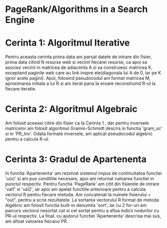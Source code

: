 # PageRank/Algorithms in a Search Engine


# Cerinta 1: Algoritmul Iterative

Pentru aceasta cerinta prima data am parsat datele de intrare din fisier,
prima data citind N resurse web si vecinii fiecarei resurse, ca apoi sa
asociez vecinii in matricea de adiacenta A si sa construiesc matricea K,
exceptand paginile web care au link inspre ele(diagonala lui A de 0, iar pe K
ignor acele pagini). Apoi, folosind pseudocodul am format matricea M,
aproximarea initiala a lui R si am iterat pana la eroare reconstruind R-ul
la fiecare iteratie.

# Cerinta 2: Algoritmul Algebraic

Am folosit aceeasi citire din fisier ca la Cerinta 1 , dar pentru inversele
matricelor am folosit algoritmul Gramm-Schmidt descris in functia 'gram_sc' si
in 'PR_Inv'. Odata formate inversele, am aplicat pseudocodul algebric pentru a
calcula R-ul.

# Cerinta 3: Gradul de Apartenenta

In functia 'Apartenenta' am rezolvat sistemul impus de continuitatea functiei
'u(x)' si am pus conditiile necesare, apoi am returnat valoarea functiei in
punctul respectiv. Pentru functia 'PageRank' am citit din fisierele de intrare
'val1' si 'val2', iar apoi am apelat functiile anterioare pentru a calcula
vectorul R pentru fiecare metoda. Am concatenat la numele fisierului + "out",
pentru a scrie rezultatele. La sortarea vectorului R format de metoda Algebric
am folosit functia built-in denumita 'sort', iar cu 2 for-uri am parcurs
vectorul nesortat cat si cel sortat pentru a afisa indicii nodurilor cu
PR-ul respectiv. La final, cu ajutorul functiei 'Apartenenta' descrisa mai sus,
am afisat valoarea fiecarui PR.